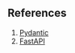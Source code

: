

## References
1. [Pydantic](https://pydantic-docs.helpmanual.io/usage/models/)
2. [FastAPI](https://fastapi.tiangolo.com/features/)